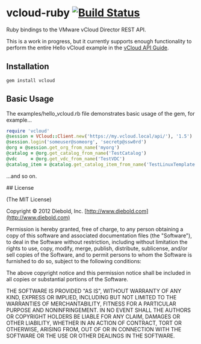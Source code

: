# vcloud-ruby [![Build Status](https://travis-ci.org/nosborn/vcloud-ruby.png?branch=master)](https://travis-ci.org/nosborn/vcloud-ruby)

Ruby bindings to the VMware vCloud Director REST API.

This is a work in progress, but it currently supports enough functionality to perform the entire Hello vCloud example in the [vCloud API Guide](http://www.vmware.com/pdf/vcd_15_api_guide.pdf).

## Installation

````shell
gem install vcloud
````

## Basic Usage

The examples/hello_vcloud.rb file demonstrates basic usage of the gem, for example...
```ruby
require 'vcloud'
@session = VCloud::Client.new('https://my.vcloud.local/api/'), '1.5')
@session.login('someuser@someorg', 'secretp@ssw0rd')
@org = @session.get_org_from_name('myorg')
@catalog = @org.get_catalog_from_name('TestCatalog')
@vdc     = @org.get_vdc_from_name('TestVDC')
@catalog_item = @catalog.get_catalog_item_from_name('TestLinuxTemplate')
```
...and so on.

## License

(The MIT License)

Copyright © 2012 Diebold, Inc. [http://www.diebold.com](http://www.diebold.com)

Permission is hereby granted, free of charge, to any person obtaining a copy of this software and associated documentation files (the "Software"), to deal in the Software without restriction, including without limitation the rights to use, copy, modify, merge, publish, distribute, sublicense, and/or sell copies of the Software, and to permit persons to whom the Software is furnished to do so, subject to the following conditions:

The above copyright notice and this permission notice shall be included in all copies or substantial portions of the Software.

THE SOFTWARE IS PROVIDED "AS IS", WITHOUT WARRANTY OF ANY KIND, EXPRESS OR IMPLIED, INCLUDING BUT NOT LIMITED TO THE WARRANTIES OF MERCHANTABILITY, FITNESS FOR A PARTICULAR PURPOSE AND NONINFRINGEMENT. IN NO EVENT SHALL THE AUTHORS OR COPYRIGHT HOLDERS BE LIABLE FOR ANY CLAIM, DAMAGES OR OTHER LIABILITY, WHETHER IN AN ACTION OF CONTRACT, TORT OR OTHERWISE, ARISING FROM, OUT OF OR IN CONNECTION WITH THE SOFTWARE OR THE USE OR OTHER DEALINGS IN THE SOFTWARE.
